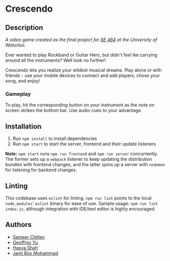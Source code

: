 # Crescendo

## Description
*A video game created as the final project for [SE 464](http://www.ucalendar.uwaterloo.ca/0708/COURSE/course-SE.html#SE464) at the University of Waterloo.*

Ever wanted to play Rockband or Guitar Hero, but didn't feel lke carrying around all the instruments? Well look no further!

Crescendo lets you realize your wildest musical dreams. Play alone or with friends - use your mobile devices to connect and add players, chose your song, and enjoy!

### Gameplay
To play, hit the corresponding button on your instrument as the note on screen strikes the bottom bar. Use audio cues to your advantage.

## Installation
1. Run `npm install` to install dependencies
2. Run `npm start` to start the server, frontend and their update listeners

**Note:** `npm start` runs `npm run frontend` and `npm run server` concurrently. The former sets up a `webpack` listener to keep updating the distribution bundles with frontend changes, and the latter spins up a server with `nodemon` for listening for backend changes.

## Linting
This codebase uses `eslint` for linting. `npm run lint` points to the local `node_modules`' `eslint` binary for ease of use. Sample usage: `npm run lint index.js`, although integration with IDE/text editor is highly encouraged.

## Authors
- [Sameer Chitley](https://github.com/rageandqq)
- [Geoffrey Yu](https://github.com/geoffxy)
- [Hasya Shah](https://github.com/hasyashah)
- [Jami Boy Mohammad](https://github.com/jamiboy16)
